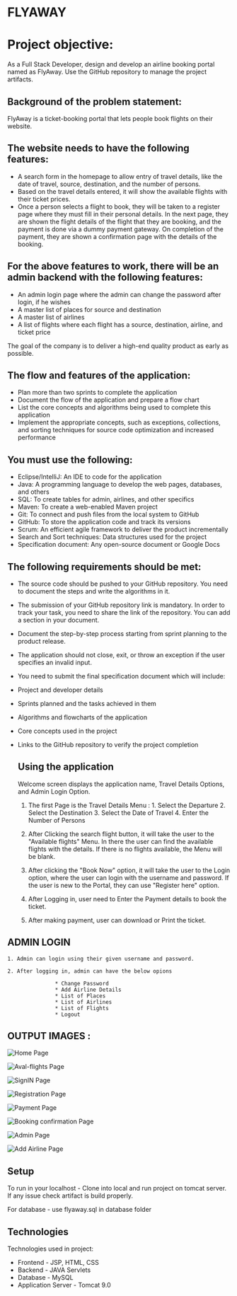 # FLYAWAY


# Project objective: 

As a Full Stack Developer, design and develop an airline booking portal named as FlyAway. Use the GitHub repository to manage the project artifacts. 

 

## Background of the problem statement:

FlyAway is a ticket-booking portal that lets people book flights on their website.

 

## The website needs to have the following features:

* A search form in the homepage to allow entry of travel details, like the date of travel, source, destination, and the number of persons.
* Based on the travel details entered, it will show the available flights with their ticket prices.
* Once a person selects a flight to book, they will be taken to a register page where they must fill in their personal details. In the next page, they are shown the flight details of the flight that they are booking, and the payment is done via a dummy payment gateway. On completion of the payment, they are shown a confirmation page with the details of the booking.   
 

## For the above features to work, there will be an admin backend with the following features:

* An admin login page where the admin can change the password after login, if he wishes
* A master list of places for source and destination
* A master list of airlines
* A list of flights where each flight has a source, destination, airline, and ticket price
     
The goal of the company is to deliver a high-end quality product as early as possible. 
 

## The flow and features of the application:

* Plan more than two sprints to complete the application
* Document the flow of the application and prepare a flow chart 
* List the core concepts and algorithms being used to complete this application
* Implement the appropriate concepts, such as exceptions, collections, and sorting techniques for source code optimization and increased performance 

 

## You must use the following:

* Eclipse/IntelliJ: An IDE to code for the application 
* Java: A programming language to develop the web pages, databases, and others
* SQL: To create tables for admin, airlines, and other specifics
* Maven: To create a web-enabled Maven project
* Git: To connect and push files from the local system to GitHub 
* GitHub: To store the application code and track its versions 
* Scrum: An efficient agile framework to deliver the product incrementally 
* Search and Sort techniques: Data structures used for the project 
* Specification document: Any open-source document or Google Docs 

 

## The following requirements should be met:

* The source code should be pushed to your GitHub repository. You need to document the steps and write the algorithms in it.
* The submission of your GitHub repository link is mandatory. In order to track your task, you need to share the link of the repository. You can add a section in your document. 
* Document the step-by-step process starting from sprint planning to the product release. 
* The application should not close, exit, or throw an exception if the user specifies an invalid input.
* You need to submit the final specification document which will include: 
* Project and developer details 
* Sprints planned and the tasks achieved in them 
* Algorithms and flowcharts of the application 
* Core concepts used in the project 
* Links to the GitHub repository to verify the project completion 
 
  ## Using the application
  
  Welcome screen displays the application name, Travel Details Options, and Admin Login Option.

    
    1. The first Page is the Travel Details Menu :
                  1. Select the Departure
                  2. Select the Destination
                  3. Select the Date of Travel
                  4. Enter the Number of Persons                
                  
    2. After Clicking the search flight button, it will take the user to the "Available flights" Menu. In there the user can find the available flights with the details. If there is no flights available, the Menu will be blank.

    3. After clicking the "Book Now" option, it will take the user to the Login option, where the user can login with the username and password. If the user is new to the Portal, they can use "Register here" option.
    
    4. After Logging in, user need to Enter the Payment details to book the ticket.
    
    5. After making payment, user can download or Print the ticket. 

## ADMIN LOGIN 

    1. Admin can login using their given username and password.
    
    2. After logging in, admin can have the below opions
                   
                   * Change Password
                   * Add Airline Details
                   * List of Places
                   * List of Airlines
                   * List of Flights
                   * Logout
                   
## OUTPUT IMAGES : 
![Home Page](https://github.com/Hemachandirant/Simplilearn-Java-FSD-Phase02-Project/blob/master/Output%20Images/HomePage.png) 

![Aval-flights Page](https://github.com/Hemachandirant/Simplilearn-Java-FSD-Phase02-Project/blob/master/Output%20Images/AvailableFlights.png) 

![SignIN Page](https://github.com/Hemachandirant/Simplilearn-Java-FSD-Phase02-Project/blob/master/Output%20Images/LoginPage.png)

![Registration Page](https://github.com/Hemachandirant/Simplilearn-Java-FSD-Phase02-Project/blob/master/Output%20Images/RegistrationPage.png) 

![Payment Page](https://github.com/Hemachandirant/Simplilearn-Java-FSD-Phase02-Project/blob/master/Output%20Images/PaymentPage.png )

![Booking confirmation Page](https://github.com/Hemachandirant/Simplilearn-Java-FSD-Phase02-Project/blob/master/Output%20Images/BookingConfirmation.png) 

![Admin Page](https://github.com/Hemachandirant/Simplilearn-Java-FSD-Phase02-Project/blob/master/Output%20Images/Adminpage.png) 

![Add Airline Page](https://github.com/Hemachandirant/Simplilearn-Java-FSD-Phase02-Project/blob/master/Output%20Images/AddAirline-admin.png) 

## Setup
To run in your localhost - Clone into local and run project on tomcat server. If any issue check artifact is build properly.

For database - use flyaway.sql in database folder

## Technologies

Technologies used in project:

* Frontend - JSP, HTML, CSS
* Backend - JAVA Servlets
* Database - MySQL 
* Application Server - Tomcat 9.0 
